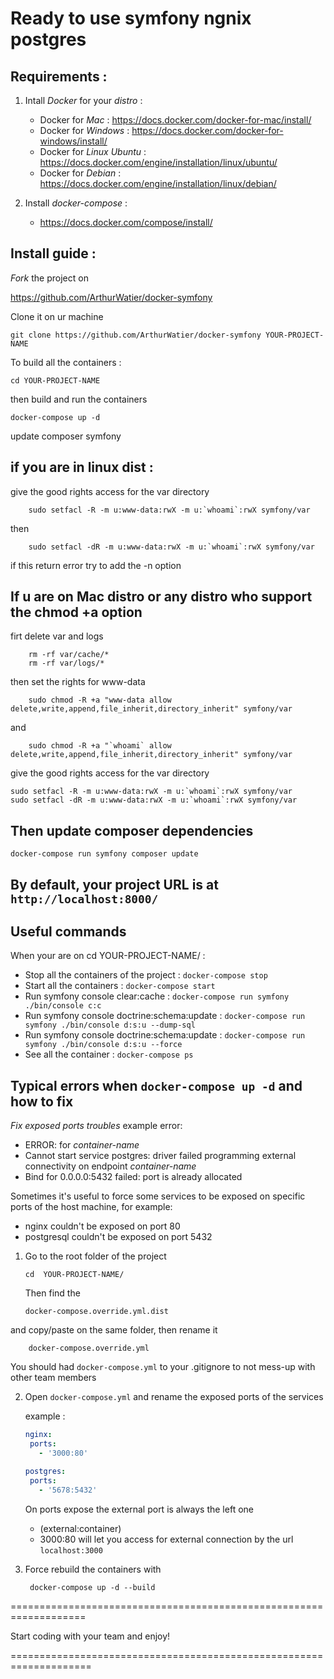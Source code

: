 Ready to use symfony ngnix postgres
=

Requirements :
-
1. Intall _Docker_ for your _distro_ :
    * Docker for _Mac_ : 
        <https://docs.docker.com/docker-for-mac/install/>
    * Docker for _Windows_ :
        <https://docs.docker.com/docker-for-windows/install/>
    * Docker for _Linux Ubuntu_ :
        <https://docs.docker.com/engine/installation/linux/ubuntu/>
    * Docker for _Debian_ : 
        <https://docs.docker.com/engine/installation/linux/debian/>
       
2. Install _docker-compose_ :
    * <https://docs.docker.com/compose/install/>
    
Install guide :
-

*Fork* the project on 

<https://github.com/ArthurWatier/docker-symfony> 

Clone it on ur machine
        
    git clone https://github.com/ArthurWatier/docker-symfony YOUR-PROJECT-NAME
    
To build all the containers :

    cd YOUR-PROJECT-NAME
then build and run the containers

    docker-compose up -d

update composer symfony

if you are in linux dist :
-   
   give the good rights access for the var directory
    
        sudo setfacl -R -m u:www-data:rwX -m u:`whoami`:rwX symfony/var
        
   then
    
        sudo setfacl -dR -m u:www-data:rwX -m u:`whoami`:rwX symfony/var

   if this return error try to add the -n option
   
If u are on Mac distro or any distro who support the chmod +a option
-   
   firt delete var and logs
        
        rm -rf var/cache/*
        rm -rf var/logs/*
        
   then set the rights for www-data
   
        sudo chmod -R +a "www-data allow delete,write,append,file_inherit,directory_inherit" symfony/var
   
   and 
   
        sudo chmod -R +a "`whoami` allow delete,write,append,file_inherit,directory_inherit" symfony/var

give the good rights access for the var directory

    sudo setfacl -R -m u:www-data:rwX -m u:`whoami`:rwX symfony/var
    sudo setfacl -dR -m u:www-data:rwX -m u:`whoami`:rwX symfony/var

Then update composer dependencies 
-
    docker-compose run symfony composer update 

By default, your project URL is at `http://localhost:8000/`
-

Useful commands
-

When your are on cd YOUR-PROJECT-NAME/ :
  * Stop all the containers of the project : `docker-compose stop`
  * Start all the containers : `docker-compose start`
  * Run symfony console clear:cache : `docker-compose run symfony ./bin/console c:c`
  * Run symfony console doctrine:schema:update : `docker-compose run symfony ./bin/console d:s:u --dump-sql`
  * Run symfony console doctrine:schema:update : `docker-compose run symfony ./bin/console d:s:u --force`
  * See all the container : `docker-compose ps`

Typical errors when `docker-compose up -d` and how to fix
-

*Fix exposed ports troubles*
example error:
* ERROR: for *container-name*  
* Cannot start service postgres: driver failed programming external connectivity on endpoint *container-name*
* Bind for 0.0.0.0:5432 failed: port is already allocated

Sometimes it's useful to force some services to be exposed on specific ports of the host machine, for example:
    
  * nginx couldn't be exposed on port 80 
  * postgresql couldn't be exposed on port 5432 
 
 1. Go to the root folder of the project  
       
        cd  YOUR-PROJECT-NAME/
    
    Then find the 
    
        docker-compose.override.yml.dist
    
   and copy/paste on the same folder, then rename it  
    
        docker-compose.override.yml
    
   You should had `docker-compose.yml` to your .gitignore to not mess-up with other team members 
 
 2. Open `docker-compose.yml` and rename the exposed ports of the services
 
    example :
     ```yaml
     nginx:
      ports:
        - '3000:80'
    
     postgres:
      ports:
        - '5678:5432'
    ```
    On ports expose the external port is always the left one 
    * (external:container)
    * 3000:80 
    will let you access for external connection by the url `localhost:3000`

3. Force rebuild the containers with 

        docker-compose up -d --build

===================================================================

Start coding with your team and enjoy!

====================================================================
